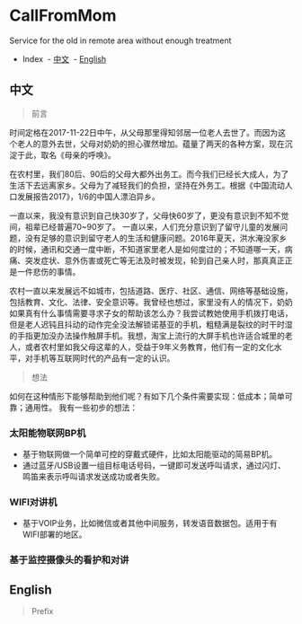 # CallFromMom
Service for the old in remote area without enough treatment

- Index
  - [中文](https://github.com/hengbo12345/CallFromMom#中文)
  - [English](https://github.com/hengbo12345/CallFromMom#English)

## 中文
> 前言

时间定格在2017-11-22日中午，从父母那里得知邻居一位老人去世了。而因为这个老人的意外去世，父母对奶奶的担心骤然增加。蕴量了两天的各种方案，现在沉淀于此，取名《母亲的呼唤》。

在农村里，我们80后、90后的父母大都外出务工。而今我们已经长大成人，为了生活下去远离家乡。父母为了减轻我们的负担，坚持在外务工。根据《中国流动人口发展报告2017》，1/6的中国人漂泊异乡。

一直以来，我没有意识到自己快30岁了，父母快60岁了，更没有意识到不知不觉间，祖辈已经普遍70~90岁了。
一直以来，人们充分意识到了留守儿童的发展问题，没有足够的意识到留守老人的生活和健康问题。2016年夏天，洪水淹没家乡的时候，通讯和交通一度中断，不知道家里老人是如何度过的；不知道哪一天，病痛、突发症状、意外伤害或死亡等无法及时被发现，轮到自己亲人时，那真真正正是一件悲伤的事情。

农村一直以来发展远不如城市，包括道路、医疗、社区、通信、网络等基础设施，包括教育、文化、法律、安全意识等。我曾经也想过，家里没有人的情况下，奶奶如果真有什么事情需要寻求子女的帮助该怎么办？我尝试教她使用手机拨打电话，但是老人迟钝且抖动的动作完全没法解锁诺基亚的手机，粗糙满是裂纹的时干时湿的手指更加没办法操作触屏手机。我想，淘宝上流行的大屏手机也许适合城里的老人，或者农村里如我父母这辈的人，受益于9年义务教育，他们有一定的文化水平，对手机等互联网时代的产品有一定的认识。

> 想法

如何在这种情形下能够帮助到他们呢？有如下几个条件需要实现：低成本；简单可靠；通用性。
我有一些初步的想法：

### 太阳能物联网BP机
- 基于物联网做一个简单可控的穿戴式硬件，比如太阳能驱动的简易BP机。
- 通过蓝牙/USB设置一组目标电话号码，一键即可发送呼叫请求，通过闪灯、鸣笛来表示呼叫请求发送成功或者失败。

### WIFI对讲机
- 基于VOIP业务，比如微信或者其他中间服务，转发语音数据包。适用于有WIFI部署的地区。

### 基于监控摄像头的看护和对讲

## English
> Prefix

